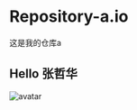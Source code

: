 # Repository-a.io
这是我的仓库a
## Hello 张哲华
![avatar](https://qgt-style.oss-cn-hangzhou.aliyuncs.com/newcoursep4/g1/g1-2-2/tenor.gif)

